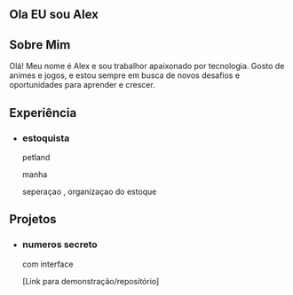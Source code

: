 ## Ola EU sou Alex 

<div id="sobre-mim">
  <h2>Sobre Mim</h2>
  <p>Olá! Meu nome é Alex e sou trabalhor  apaixonado por tecnologia. Gosto de animes e jogos, e estou sempre em busca de novos desafios e oportunidades para aprender e crescer.</p>
</div>
<div id="experiencia">
  <h2>Experiência</h2>
  <ul>
    <li>
      <h3>estoquista</h3>
      <p>petland</p>
      <p>manha</p>
      <p>seperaçao , organizaçao do estoque</p>
    </li>
    <!-- Adicione mais experiências conforme necessário -->
  </ul>
</div>
<div id="projetos">
  <h2>Projetos</h2>
  <ul>
    <li>
      <h3>numeros secreto</h3>
      <p>com interface</p>
      <p>[Link para demonstração/repositório]</p>
    </li>
    <!-- Adicione mais projetos conforme necessário -->
  </ul>
</div>
